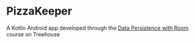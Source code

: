 # PizzaKeeper
A Kotlin Android app developed through the [Data Persistence with Room](https://teamtreehouse.com/library/data-persistence-with-room) course on Treehouse
